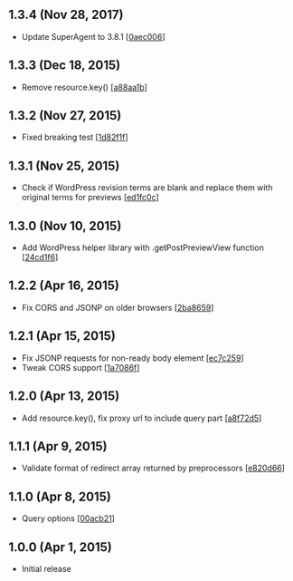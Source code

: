 ## 1.3.4 (Nov 28, 2017)

 - Update SuperAgent to 3.8.1 [[0aec006](https://github.com/solidusjs/solidus-client/commit/0aec006301bf18f311c02deab676b61b540f2104)]

## 1.3.3 (Dec 18, 2015)

 - Remove resource.key() [[a88aa1b](https://github.com/solidusjs/solidus-client/commit/a88aa1b80608f4b0444d0ab31461782fb4d681e8)]

## 1.3.2 (Nov 27, 2015)

 - Fixed breaking test [[1d82f1f](https://github.com/solidusjs/solidus-client/commit/1d82f1f14b7649fd9d2b96f3beb0d5e2e3385840)]

## 1.3.1 (Nov 25, 2015)

 - Check if WordPress revision terms are blank and replace them with original terms for previews [[ed1fc0c](https://github.com/solidusjs/solidus-client/commit/ed1fc0cabe8acd4b488096f0a80a3bb84bd67385)]

## 1.3.0 (Nov 10, 2015)

 - Add WordPress helper library with .getPostPreviewView function [[24cd1f6](https://github.com/solidusjs/solidus-client/commit/24cd1f664e9fc7dbe07b27ac09d7e8239d7f04ee)]

## 1.2.2 (Apr 16, 2015)

 - Fix CORS and JSONP on older browsers [[2ba8659](https://github.com/solidusjs/solidus-client/commit/2ba86591c8e6419a1b4a94a77780598f77562eb3)]

## 1.2.1 (Apr 15, 2015)

 - Fix JSONP requests for non-ready body element [[ec7c259](https://github.com/solidusjs/solidus-client/commit/ec7c25989754cf65791504ec8a956c347a8cd5f6)]
 - Tweak CORS support [[1a7086f](https://github.com/solidusjs/solidus-client/commit/1a7086f70d0075ecf568c116a95b191cbd35bae9)]

## 1.2.0 (Apr 13, 2015)

 - Add resource.key(), fix proxy url to include query part [[a8f72d5](https://github.com/solidusjs/solidus-client/commit/a8f72d5bc3b09fc6b46553dd525c872ff010285e)]

## 1.1.1 (Apr 9, 2015)

 - Validate format of redirect array returned by preprocessors [[e820d66](https://github.com/solidusjs/solidus-client/commit/e820d660dcd4c09c6e4a16e2d71ed50a63aa87bd)]

## 1.1.0 (Apr 8, 2015)

 - Query options [[00acb21](https://github.com/solidusjs/solidus-client/commit/00acb21a02a6ccd9824e5e6a914a92ff8f74c783)]

## 1.0.0 (Apr 1, 2015)

 - Initial release
